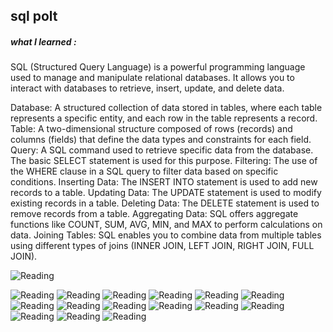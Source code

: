 ## sql polt
##### what  I learned :
SQL (Structured Query Language) is a powerful programming language used to manage and manipulate relational databases. It allows you to interact with databases to retrieve, insert, update, and delete data.



Database: A structured collection of data stored in tables, where each table represents a specific entity, and each row in the table represents a record.
Table: A two-dimensional structure composed of rows (records) and columns (fields) that define the data types and constraints for each field.
Query: A SQL command used to retrieve specific data from the database. The basic SELECT statement is used for this purpose.
Filtering: The use of the WHERE clause in a SQL query to filter data based on specific conditions.
Inserting Data: The INSERT INTO statement is used to add new records to a table.
Updating Data: The UPDATE statement is used to modify existing records in a table.
Deleting Data: The DELETE statement is used to remove records from a table.
Aggregating Data: SQL offers aggregate functions like COUNT, SUM, AVG, MIN, and MAX to perform calculations on data.
Joining Tables: SQL enables you to combine data from multiple tables using different types of joins (INNER JOIN, LEFT JOIN, RIGHT JOIN, FULL JOIN).






![Reading](./assets/sqlpolt/Capture.PNG)

![Reading](./assets/sqlpolt/2.PNG)
![Reading](./assets/sqlpolt/3.PNG)
![Reading](./assets/sqlpolt/4.PNG)
![Reading](./assets/sqlpolt/5.PNG)
![Reading](./assets/sqlpolt/7.PNG)
![Reading](./assets/sqlpolt/8.PNG)
![Reading](./assets/sqlpolt/9.PNG)
![Reading](./assets/sqlpolt/10.PNG)
![Reading](./assets/sqlpolt/11.PNG)
![Reading](./assets/sqlpolt/12.PNG)
![Reading](./assets/sqlpolt/13.PNG)
![Reading](./assets/sqlpolt/14.PNG)
![Reading](./assets/sqlpolt/15.PNG)
![Reading](./assets/sqlpolt/16.PNG)
![Reading](./assets/sqlpolt/sqlPh.PNG)